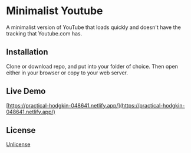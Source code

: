 # Minimalist Youtube

A minimalist version of YouTube that loads quickly and doesn't have the tracking that Youtube.com has.

## Installation

Clone or download repo, and put into your folder of choice. Then open either in your browser or copy to your web server.

## Live Demo
[https://practical-hodgkin-048641.netlify.app/](https://practical-hodgkin-048641.netlify.app/)

## License
[Unlicense](http://unlicense.org/)